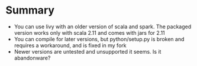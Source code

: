 # Summary

* You can use livy with an older version of scala and spark. The packaged version works only with scala 2.11 and comes with jars for 2.11
* You can compile for later versions, but python/setup.py is broken and requires a workaround, and is fixed in my fork
* Newer versions are untested and unsupported it seems. Is it abandonware?
